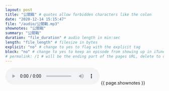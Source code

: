 ```yaml
---
layout: post
title: "公關戰" # quotes allow forbidden characters like the colon
date: "2020-12-14 15:15:47"
file: "/audio/公關戰.mp3"
shownotes: "公關戰"
summary: "公關戰"
duration: "file_duration" # audio length in min:sec
length: "file_length" # filesize in bytes
explicit: "no" # change to yes to flag with the explicit tag
block: "no" # change to yes to keep an episode from showing up in iTunes
# permalink: /1 # will be the ending part of the pages URL, delete to default to the title
---
```


<audio controls>
<source src="{{site.url}}{{site.baseurl}}{{ page.file }}" type="audio/x-mp3">
Your browser does not support the audio element.
</audio>
{{ page.shownotes }}

